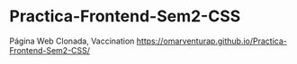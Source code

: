 # Practica-Frontend-Sem2-CSS
Página Web Clonada, Vaccination
https://omarventurap.github.io/Practica-Frontend-Sem2-CSS/
